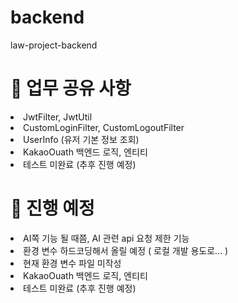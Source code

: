 # backend
law-project-backend

<h1> 📘 업무 공유 사항 </h1>
<ui>
  <li> JwtFilter, JwtUtil </li>
  <li> CustomLoginFilter, CustomLogoutFilter </li>
  <li>  UserInfo (유저 기본 정보 조회) </li>
  <li> KakaoOuath 백엔드 로직, 엔티티  </li>
  <li> 테스트 미완료 (추후 진행 예정)  </li>
</ui>

<h1> 📗 진행 예정 </h1>
<ui>
  <li> AI쪽 기능 될 때쯤, AI 관련 api 요청 제한 기능 </li>
  <li> 환경 변수 하드코딩해서 올릴 예정 ( 로컬 개발 용도로... ) </li>
  <li>  현재 환경 변수 파일 미작성 </li>
  <li> KakaoOuath 백엔드 로직, 엔티티  </li>
  <li> 테스트 미완료 (추후 진행 예정)  </li>
</ui>
